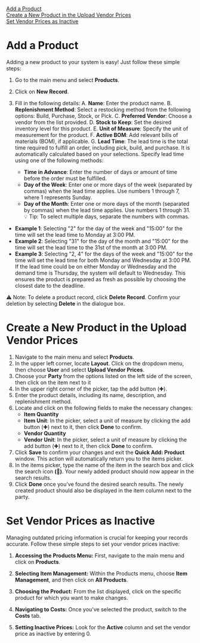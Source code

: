 [Add a Product](add-a-product) <br>
[Create a New Product in the Upload Vendor Prices](create-a-new-product-in-the-upload-vendor-services) <br>
[Set Vendor Prices as Inactive](set-vendor-prices-as-inactive) <br>
# Add a Product

Adding a new product to your system is easy! Just follow these simple steps:

1. Go to the main menu and select **Products**.
2. Click on **New Record**.
3. Fill in the following details:
    A.  **Name**: Enter the product name.
    B. **Replenishment Method**: Select a restocking method from the following options: Build, Purchase, Stock, or Pick.
    C. **Preferred Vendor**: Choose a vendor from the list provided.
	D. **Stock to Keep**: Set the desired inventory level for this product.
	E. **Unit of Measure**: Specify the unit of measurement for the product.
    F.  **Active BOM**: Add relevant bills of materials (BOM), if applicable.
    G. **Lead Time**: The lead time is the total time required to fulfill an order, including pick, build, and purchase. It is automatically calculated based on your selections. Specify lead time using one of the following methods:
    
    - **Time in Advance**: Enter the number of days or amount of time before the order must be fulfilled.
    - **Day of the Week**: Enter one or more days of the week (separated by commas) when the lead time applies. Use numbers 1 through 7, where 1 represents Sunday.
    - **Day of the Month**: Enter one or more days of the month (separated by commas) when the lead time applies. Use numbers 1 through 31.
💡 Tip: To select multiple days, separate the numbers with commas.
    
* **Example 1**: Selecting "2" for the day of the week and "15:00" for the time will set the lead time to Monday at 3:00 PM.
* **Example 2**: Selecting "31" for the day of the month and "15:00" for the time will set the lead time to the 31st of the month at 3:00 PM.
* **Example 3**: Selecting "2, 4" for the days of the week and "15:00" for the time will set the lead time for both Monday and Wednesday at 3:00 PM. If the lead time could be on either Monday or Wednesday and the demand time is Thursday, the system will default to Wednesday. This ensures the product is prepared as fresh as possible by choosing the closest date to the deadline.

⚠️ Note: To delete a product record, click **Delete Record**. Confirm your deletion by selecting **Delete** in the dialogue box. 

# Create a New Product in the Upload Vendor Prices

1. Navigate to the main menu and select **Products**.
2. In the upper left corner, locate **Layout**. Click on the dropdown menu, then choose **User** and select **Upload Vendor Prices**.
3. Choose your **Party** from the options listed on the left side of the screen, then click on the item next to it
4. In the upper right corner of the picker, tap the add button (✚).
5. Enter the product details, including its name, description, and replenishment method. 
6. Locate and click on the following fields to make the necessary changes:
    - **Item Quantity**
    - **Item Unit**: In the picker, select a unit of measure by clicking the add button (✚) next to it, then click **Done** to confirm.
    - **Vendor Quantity**
    - **Vendor Unit**: In the picker, select a unit of measure by clicking the add button (✚) next to it, then click **Done** to confirm.
7. Click **Save** to confirm your changes and exit the **Quick Add: Product** window. This action will automatically return you to the items picker.
8. In the items picker, type the name of the item in the search box and click the search icon **(🔎)**. Your newly added product should now appear in the search results.
9. Click **Done** once you've found the desired search results. The newly created product should also be displayed in the item column next to the party.

# Set Vendor Prices as Inactive

Managing outdated pricing information is crucial for keeping your records accurate. Follow these simple steps to set your vendor prices inactive:

1. **Accessing the Products Menu:** First, navigate to the main menu and click on **Products**.

2. **Selecting Item Management:** Within the Products menu, choose **Item Management**, and then click on **All Products**.

3. **Choosing the Product:** From the list displayed, click on the specific product for which you want to make changes.

4. **Navigating to Costs:** Once you've selected the product, switch to the **Costs** tab.

5. **Setting Inactive Prices:** Look for the **Active** column and set the vendor price as inactive by entering 0.


